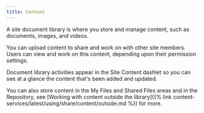 ```yaml
---
title: Content
---
```


A site document library is where you store and manage content, such as documents, images, and videos.

You can upload content to share and work on with other site members. Users can view and work on this content, 
depending upon their permission settings.

Document library activities appear in the Site Content dashlet so you can see at a glance the content that's been added 
and updated.

You can also store content in the My Files and Shared Files areas and in the Repository, 
see [Working with content outside the library]({% link content-services/latest/using/share/content/outside.md %}) for more.
